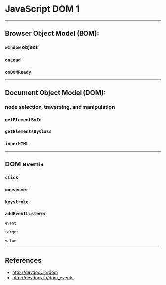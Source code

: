 # JavaScript DOM 1

---

## Browser Object Model (BOM):

### `window` object

### `onLoad`

### `onDOMReady`

---

## Document Object Model (DOM):

### node selection, traversing, and manipulation

### `getElementById`

### `getElementsByClass`

### `innerHTML`

---

## DOM events

### `click`

### `mouseover`

### `keystroke`

### `addEventListener`

`event`

`target`

`value`

---

## References

- http://devdocs.io/dom
- http://devdocs.io/dom_events
